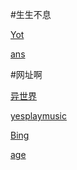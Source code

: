 
#生生不息

[Yot](https://www.youdao.com/result?word=hello%20world&lang=en)

[ans](https://fanyi.youdao.com)

#网址啊

[异世界](https://www.ysjdm.net)

[yesplaymusic](https://music.hexo.icu)

[Bing](https://cn.bing.com)

[age](https://age.tv)
